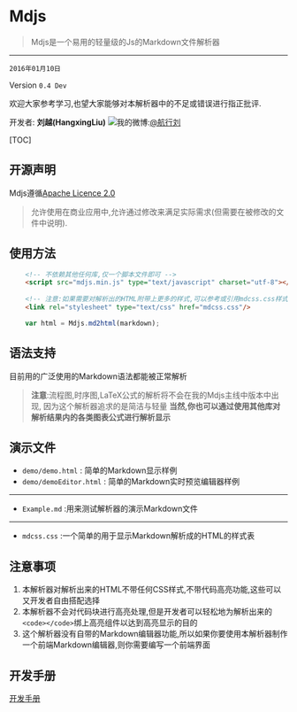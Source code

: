 # Mdjs

> Mdjs是一个易用的轻量级的Js的Markdown文件解析器

---
`2016年01月10日`

Version `0.4 Dev`

欢迎大家参考学习,也望大家能够对本解析器中的不足或错误进行指正批评.

开发者: **刘越(HangxingLiu)**
![我的微博:](http://www.sinaimg.cn/blog/developer/wiki/LOGO_16x16.png)[@航行刘](http://weibo.com/chinavl)


[TOC]

## 开源声明

Mdjs遵循[Apache Licence 2.0](LICENSE)

> 允许使用在商业应用中,允许通过修改来满足实际需求(但需要在被修改的文件中说明).

## 使用方法

``` html
	<!-- 不依赖其他任何库,仅一个脚本文件即可 -->
	<script src="mdjs.min.js" type="text/javascript" charset="utf-8"></script>
	
	<!-- 注意:如果需要对解析出的HTML附带上更多的样式,可以参考或引用mdcss.css样式表文件(下面一句) -->
	<link rel="stylesheet" type="text/css" href="mdcss.css"/>
```

``` javascript
	var html = Mdjs.md2html(markdown);
```

## 语法支持

目前用的广泛使用的Markdown语法都能被正常解析

> **注意**:流程图,时序图,LaTeX公式的解析将不会在我的Mdjs主线中版本中出现,
因为这个解析器追求的是简洁与轻量
**当然,你也可以通过使用其他库对解析结果内的各类图表公式进行解析显示**

## 演示文件

- `demo/demo.html` : 简单的Markdown显示样例
- `demo/demoEditor.html` : 简单的Markdown实时预览编辑器样例

---
- `Example.md` :用来测试解析器的演示Markdown文件

---
- `mdcss.css` :一个简单的用于显示Markdown解析成的HTML的样式表

## 注意事项

1. 本解析器对解析出来的HTML不带任何CSS样式,不带代码高亮功能,这些可以又开发者自由搭配选择
2. 本解析器不会对代码块进行高亮处理,但是开发者可以轻松地为解析出来的`<code></code>`绑上高亮组件以达到高亮显示的目的
3. 这个解析器没有自带的Markdown编辑器功能,所以如果你要使用本解析器制作一个前端Markdown编辑器,则你需要编写一个前端界面

## 开发手册

[开发手册](http://git.oschina.net/voyageliu/mdjs/wikis/Developer)
